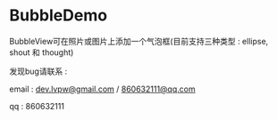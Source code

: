 BubbleDemo
==========
BubbleView可在照片或图片上添加一个气泡框(目前支持三种类型 : ellipse, shout 和 thought) 

发现bug请联系 : 

email : dev.lvpw@gmail.com / 860632111@qq.com

 qq   : 860632111
